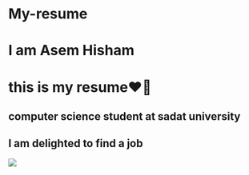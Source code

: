 # My-resume
<h1>I am Asem Hisham</h1>
<h1>this is my resume❤🙌</h1>
<h2>computer science student at sadat university </h2>
<h2>I am delighted to find a job</h2>
<img src="https://thumbs.dreamstime.com/b/software-language-programmer-avatar-software-language-programmer-avatar-vector-illustration-design-110589726.jpg">
